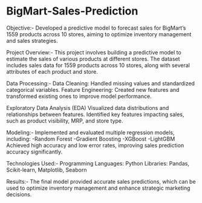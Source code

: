 # BigMart-Sales-Prediction

Objective:-
Developed a predictive model to forecast sales for BigMart’s 1559 products across 10 stores, aiming to optimize inventory management and sales strategies.

Project Overview:-
This project involves building a predictive model to estimate the sales of various products at different stores. The dataset includes sales data for 1559 products across 10 stores, along with several attributes of each product and store.

Data Processing:-
Data Cleaning: Handled missing values and standardized categorical variables.
Feature Engineering: Created new features and transformed existing ones to improve model performance.

Exploratory Data Analysis (EDA)
Visualized data distributions and relationships between features.
Identified key features impacting sales, such as product visibility, MRP, and store type.

Modeling:-
Implemented and evaluated multiple regression models, including:
  -Random Forest
  -Gradient Boosting
  -XGBoost
  -LightGBM
Achieved high accuracy and low error rates, improving sales prediction accuracy significantly.

Technologies Used:-
Programming Languages: Python
Libraries: Pandas, Scikit-learn, Matplotlib, Seaborn

Results:-
The final model provided accurate sales predictions, which can be used to optimize inventory management and enhance strategic marketing decisions.
